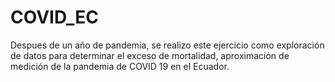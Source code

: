 # COVID_EC
Despues de un año de pandemia, se realizo este ejercicio como exploración de datos para determinar el exceso de mortalidad, 
aproximación de medición de la pandemia de COVID 19 en el Ecuador.


